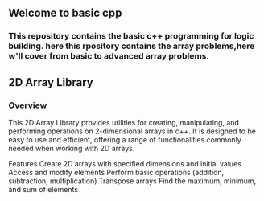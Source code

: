## Welcome to basic cpp 
### This repository contains the basic c++ programming for logic building. here this rpository contains the array problems,here w'll cover from basic to advanced array problems.

## 2D Array Library
### Overview
This 2D Array Library provides utilities for creating, manipulating, and performing operations on 2-dimensional arrays in c++. It is designed to be easy to use and efficient, offering a range of functionalities commonly needed when working with 2D arrays.

Features
Create 2D arrays with specified dimensions and initial values
Access and modify elements
Perform basic operations (addition, subtraction, multiplication)
Transpose arrays
Find the maximum, minimum, and sum of elements
